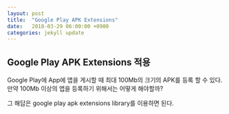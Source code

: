 ```yaml
---
layout: post
title:  "Google Play APK Extensions"
date:   2018-03-29 06:00:00 +0900
categories: jekyll update
---
```

## Google Play APK Extensions 적용
Google Play에 App에 앱을 게시할 때 최대 100Mb의 크기의 APK를 등록 할 수 있다.
만약 100Mb 이상의 앱을 등록하기 위해서는 어떻게 해야할까?

그 해답은 google play apk extensions library를 이용하면 된다.

